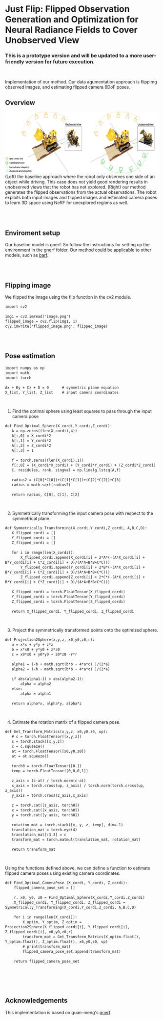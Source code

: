 # Just Flip: Flipped Observation Generation and Optimization for Neural Radiance Fields to Cover Unobserved View

### **This is a prototype version and will be updated to a more user-friendly version for future execution.**
<br/>

Implementation of our method. Our data agumentation approach is flippimg observed images, and estimating flipped camera 6DoF poses.
<br/>

## Overview
<img src="figs/overview.jpeg"  width="700" height="200">
(Left) the baseline approach where the robot only observes one side of an object while driving. This case does not yield good rendering results in unobserved views that the robot has not explored. (Right) our method generates the flipped observations from the actual observations. The robot exploits both input images and flipped images and estimated camera poses to learn 3D space using NeRF for unexplored regions as well. 

<br/><br/>

## Enviroment setup
Our baseline model is gnerf. So follow the instructions for setting up the environment in the gnerf folder. Our method could be applicable to other models, such as [barf].

[barf]: https://github.com/chenhsuanlin/bundle-adjusting-NeRF


<br/><br/>

## Flipping image
We flipped the image using the flip function in the cv2 module.

 ```
import cv2

img1 = cv2.imread('image.png')
flipped_image = cv2.flip(img1, 1)
cv2.imwrite('flipped_image.png', flipped_image)
 ```

<br/><br/>

## Pose estimation
```
import numpy as np
import math
import torch

Ax + By + Cz + D = 0      # symmetric plane equation
X_list, Y_list, Z_list    # input camera coordinates
```
<br>

1. Find the optimal sphere using least squares to pass through the input camera pose
 ```
def Find_Optimal_Sphere(X_cordi,Y_cordi,Z_cordi):
    A = np.zeros((len(X_cordi),4))
    A[:,0] = X_cordi*2
    A[:,1] = Y_cordi*2
    A[:,2] = Z_cordi*2
    A[:,3] = 1
    
    f = torch.zeros((len(X_cordi),1))
    f[:,0] = (X_cordi*X_cordi) + (Y_cordi*Y_cordi) + (Z_cordi*Z_cordi)
    C, residules, rank, singval = np.linalg.lstsq(A,f)
    
    radius2 = (C[0]*C[0])+(C[1]*C[1])+(C[2]*C[2])+C[3]
    radius = math.sqrt(radius2)

    return radius, C[0], C[1], C[2]
 ```
<br>



2. Symmetrically transforming the input camera pose with respect to the symmetrical plane.
 ```
def Symmetrically_Transforming(X_cordi,Y_cordi,Z_cordi, A,B,C,D):
    X_flipped_cordi = []
    Y_flipped_cordi = []
    Z_flipped_cordi = []
    
    for i in range(len(X_cordi)):
        X_flipped_cordi.append(X_cordi[i] + 2*A*(-(A*X_cordi[i] + B*Y_cordi[i] + C*Z_cordi[i] + D)/(A*A+B*B+C*C)))
        Y_flipped_cordi.append(Y_cordi[i] + 2*B*(-(A*X_cordi[i] + B*Y_cordi[i] + C*Z_cordi[i] + D)/(A*A+B*B+C*C)))
        Z_flipped_cordi.append(Z_cordi[i] + 2*C*(-(A*X_cordi[i] + B*Y_cordi[i] + C*Z_cordi[i] + D)/(A*A+B*B+C*C)))
    
    X_flipped_cordi = torch.FloatTensor(X_flipped_cordi)
    Y_flipped_cordi = torch.FloatTensor(Y_flipped_cordi)
    Z_flipped_cordi = torch.FloatTensor(Z_flipped_cordi)

    return X_flipped_cordi, Y_flipped_cordi, Z_flipped_cordi
 ```
 <br>

3. Project the symmetrically transformed points onto the optimized sphere.
 ```
def Projection2Sphere(x,y,z, x0,y0,z0,r):
    a = x*x + y*y + z*z
    b = x*x0 + y*y0 + z*z0 
    c = x0*x0 + y0*y0 + z0*z0 -r*r
    
    alpha1 = (-b + math.sqrt(b*b - 4*a*c) )/(2*a)
    alpha2 = (-b - math.sqrt(b*b - 4*a*c) )/(2*a)
    
    if abs(alpha1-1) > abs(alpha2-1):
        alpha = alpha2
    else:
        alpha = alpha1
    
    return alpha*x, alpha*y, alpha*z
 ```
 <br>


4. Estimate the rotation matrix of a flipped camera pose.
 ```
def Get_Transform_Matrics(x,y,z, x0,y0,z0, up):
    # c = torch.FloatTensor([x,y,z])
    c = torch.stack([x,y,z])
    c = c.squeeze()
    at = torch.FloatTensor([x0,y0,z0])
    at = at.squeeze()
    
    torch0 = torch.FloatTensor([0.])
    temp = torch.FloatTensor([0,0,0,1])

    z_axis = (c-at) / torch.norm(c-at)
    x_axis = torch.cross(up, z_axis) / torch.norm(torch.cross(up, z_axis))
    y_axis = torch.cross(z_axis,x_axis)
    
    z = torch.cat([z_axis, torch0])
    x = torch.cat([x_axis, torch0])
    y = torch.cat([y_axis, torch0])
    
    rotation_mat = torch.stack([x, y, z, temp], dim=-1)
    translation_mat = torch.eye(4)
    translation_mat[:3,3] = c 
    transform_mat = torch.matmul(translation_mat, rotation_mat) 
      
    return transform_mat
```
 <br>

Using the functions defined above, we can define a function to estimate flipped camera poses using existing camera coordinates.
```
def Find_Optimal_CameraPose (X_cordi, Y_cordi, Z_cordi):
    flipped_camera_pose_set = []
    
    r, x0, y0, z0 = Find_Optimal_Sphere(X_cordi,Y_cordi,Z_cordi)
    X_flipped_cordi, Y_flipped_cordi, Z_flipped_cordi = Symmetrically_Transforming(X_cordi,Y_cordi,Z_cordi, A,B,C,D)
    
    for i in range(len(X_cordi)):
        X_optim, Y_optim, Z_optim = Projection2Sphere(X_flipped_cordi[i], Y_flipped_cordi[i], Z_flipped_cordi[i], x0,y0,z0,r)
        transform_mat = Get_Transform_Matrics(X_optim.float(), Y_optim.float(), Z_optim.float(), x0,y0,z0, up)
        # print(transform_mat)
        flipped_camera_pose_set.append(transform_mat)
        
    return flipped_camera_pose_set
```
 <br>



<br/><br/>



## Acknowledgements
This implementation is based on guan-meng's [gnerf].

[gnerf]: https://github.com/quan-meng/gnerf